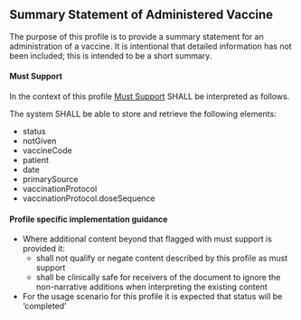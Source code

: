 ## Summary Statement of Administered Vaccine

The purpose of this profile is to provide a summary statement for an administration of a vaccine. It is intentional that detailed information has not been included; this is intended to be a short summary.

#### Must Support
In the context of this profile [Must Support](http://hl7.org/fhir/STU3/conformance-rules.html#mustSupport) SHALL be interpreted as follows.

The system SHALL be able to store and retrieve the following elements:
* status
* notGiven
* vaccineCode
* patient
* date
* primarySource
* vaccinationProtocol
* vaccinationProtocol.doseSequence

#### Profile specific implementation guidance

* Where additional content beyond that flagged with must support is provided it:
    * shall not qualify or negate content described by this profile as must support
    * shall be clinically safe for receivers of the document to ignore the non-narrative additions when interpreting the existing content
* For the usage scenario for this profile it is expected that status will be ‘completed’
